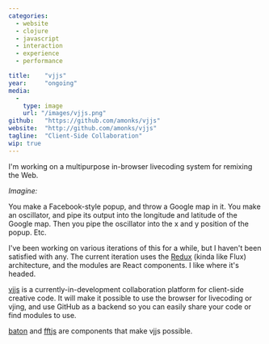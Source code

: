 ```yaml
---
categories:
  - website
  - clojure
  - javascript
  - interaction
  - experience
  - performance

title:    "vjjs"
year:     "ongoing"
media:
  -
    type: image
    url: "/images/vjjs.png"
github:   "https://github.com/amonks/vjjs"
website:  "http://github.com/amonks/vjjs"
tagline:  "Client-Side Collaboration"
wip: true
---
```

I'm working on a multipurpose in-browser livecoding system for remixing the Web.

<!--more-->

*Imagine:*

You make a Facebook-style popup, and throw a Google map in it. You make an oscillator, and pipe its output into the longitude and latitude of the Google map. Then you pipe the oscillator into the x and y position of the popup. Etc.

I've been working on various iterations of this for a while, but I haven't been satisfied with any. The current iteration uses the [Redux](https://www.npmjs.com/package/redux) (kinda like Flux) architecture, and the modules are React components. I like where it's headed.

[vjjs](https://github.com/vjjs) is a currently-in-development collaboration platform for client-side creative code. It will make it possible to use the browser for livecoding or vjing, and use GitHub as a backend so you can easily share your code or find modules to use.

[baton](#baton) and [fftjs](#fftjs) are components that make vjjs possible.
